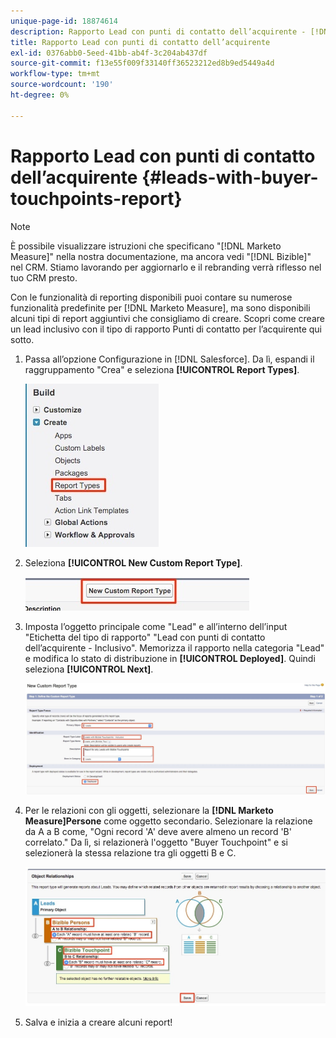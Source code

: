 ```yaml
---
unique-page-id: 18874614
description: Rapporto Lead con punti di contatto dell’acquirente - [!DNL Marketo Measure] - Documentazione del prodotto
title: Rapporto Lead con punti di contatto dell’acquirente
exl-id: 0376abb0-5eed-41bb-ab4f-3c204ab437df
source-git-commit: f13e55f009f33140ff36523212ed8b9ed5449a4d
workflow-type: tm+mt
source-wordcount: '190'
ht-degree: 0%

---
```


# Rapporto Lead con punti di contatto dell’acquirente {#leads-with-buyer-touchpoints-report}

>[!NOTE]
>
>È possibile visualizzare istruzioni che specificano &quot;[!DNL Marketo Measure]&quot; nella nostra documentazione, ma ancora vedi &quot;[!DNL Bizible]&quot; nel CRM. Stiamo lavorando per aggiornarlo e il rebranding verrà riflesso nel tuo CRM presto.

Con le funzionalità di reporting disponibili puoi contare su numerose funzionalità predefinite per [!DNL Marketo Measure], ma sono disponibili alcuni tipi di report aggiuntivi che consigliamo di creare. Scopri come creare un lead inclusivo con il tipo di rapporto Punti di contatto per l’acquirente qui sotto.

1. Passa all’opzione Configurazione in [!DNL Salesforce]. Da lì, espandi il raggruppamento &quot;Crea&quot; e seleziona **[!UICONTROL Report Types]**.

   ![](assets/1.jpg)

1. Seleziona **[!UICONTROL New Custom Report Type]**.

   ![](assets/2.jpg)

1. Imposta l’oggetto principale come &quot;Lead&quot; e all’interno dell’input &quot;Etichetta del tipo di rapporto&quot; &quot;Lead con punti di contatto dell’acquirente - Inclusivo&quot;. Memorizza il rapporto nella categoria &quot;Lead&quot; e modifica lo stato di distribuzione in **[!UICONTROL Deployed]**. Quindi seleziona **[!UICONTROL Next]**.

   ![](assets/3.jpg)

1. Per le relazioni con gli oggetti, selezionare la **[!DNL Marketo Measure]Persone** come oggetto secondario. Selezionare la relazione da A a B come, &quot;Ogni record &#39;A&#39; deve avere almeno un record &#39;B&#39; correlato.&quot; Da lì, si relazionerà l&#39;oggetto &quot;Buyer Touchpoint&quot; e si selezionerà la stessa relazione tra gli oggetti B e C.

   ![](assets/4.jpg)

1. Salva e inizia a creare alcuni report!
